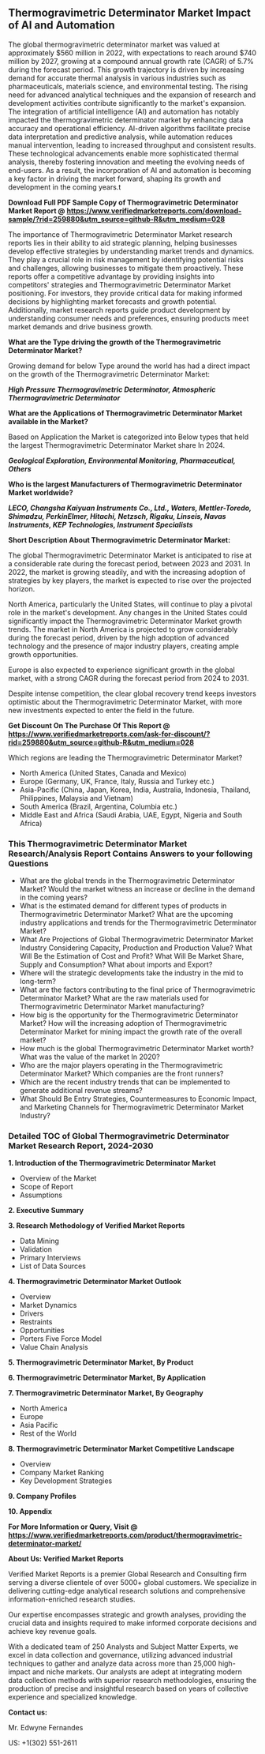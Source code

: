 <h2>Thermogravimetric Determinator Market Impact of AI and Automation</h2>The global thermogravimetric determinator market was valued at approximately $560 million in 2022, with expectations to reach around $740 million by 2027, growing at a compound annual growth rate (CAGR) of 5.7% during the forecast period. This growth trajectory is driven by increasing demand for accurate thermal analysis in various industries such as pharmaceuticals, materials science, and environmental testing. The rising need for advanced analytical techniques and the expansion of research and development activities contribute significantly to the market's expansion. The integration of artificial intelligence (AI) and automation has notably impacted the thermogravimetric determinator market by enhancing data accuracy and operational efficiency. AI-driven algorithms facilitate precise data interpretation and predictive analysis, while automation reduces manual intervention, leading to increased throughput and consistent results. These technological advancements enable more sophisticated thermal analysis, thereby fostering innovation and meeting the evolving needs of end-users. As a result, the incorporation of AI and automation is becoming a key factor in driving the market forward, shaping its growth and development in the coming years.t</p><p id="" class=""><strong>Download Full PDF Sample Copy of Thermogravimetric Determinator Market Report @ <a href="https://www.verifiedmarketreports.com/download-sample/?rid=259880&utm_source=github-R&utm_medium=028" target="_blank">https://www.verifiedmarketreports.com/download-sample/?rid=259880&utm_source=github-R&utm_medium=028</a></strong></p><p>The importance of&nbsp;Thermogravimetric Determinator Market research reports lies in their ability to aid strategic planning, helping businesses develop effective strategies by understanding market trends and dynamics. They play a crucial role in risk management by identifying potential risks and challenges, allowing businesses to mitigate them proactively. These reports offer a competitive advantage by providing insights into competitors' strategies and Thermogravimetric Determinator Market positioning. For investors, they provide critical data for making informed decisions by highlighting market forecasts and growth potential. Additionally, market research reports guide product development by understanding consumer needs and preferences, ensuring products meet market demands and drive business growth.</p><p><strong>What are the&nbsp;Type driving the growth of the Thermogravimetric Determinator Market?</strong></p><p id="" class="">Growing demand for below Type around the world has had a direct impact on the growth of the Thermogravimetric Determinator Market:</p><em><strong>High Pressure Thermogravimetric Determinator, Atmospheric Thermogravimetric Determinator</strong></em></p><strong>What are the&nbsp;Applications&nbsp;of Thermogravimetric Determinator Market available in the Market?</strong></p><p id="" class="">Based on Application the Market is categorized into Below types that held the largest Thermogravimetric Determinator Market share In 2024.</p><em><strong>Geological Exploration, Environmental Monitoring, Pharmaceutical, Others</strong></em></p><strong>Who is the largest Manufacturers of Thermogravimetric Determinator Market worldwide?</strong></p><p><em><strong>LECO, Changsha Kaiyuan Instruments Co., Ltd., Waters, Mettler-Toredo, Shimadzu, PerkinElmer, Hitachi, Netzsch, Rigaku, Linseis, Navas Instruments, KEP Technologies, Instrument Specialists</strong></em></p><p id="" class=""><strong>Short Description About Thermogravimetric Determinator Market:</strong></p><p>The global Thermogravimetric Determinator Market is anticipated to rise at a considerable rate during the forecast period, between 2023 and 2031. In 2022, the market is growing steadily, and with the increasing adoption of strategies by key players, the market is expected to rise over the projected horizon.</p><p>North America, particularly the United States, will continue to play a pivotal role in the market's development. Any changes in the United States could significantly impact the Thermogravimetric Determinator Market growth trends. The market in North America is projected to grow considerably during the forecast period, driven by the high adoption of advanced technology and the presence of major industry players, creating ample growth opportunities.</p><p>Europe is also expected to experience significant growth in the global market, with a strong CAGR during the forecast period from 2024 to 2031.</p><p>Despite intense competition, the clear global recovery trend keeps investors optimistic about the Thermogravimetric Determinator Market, with more new investments expected to enter the field in the future.</p><p id="" class=""><strong>Get Discount On The Purchase Of This Report @ <a href="https://www.verifiedmarketreports.com/ask-for-discount/?rid=259880&utm_source=github-R&utm_medium=028" target="_blank">https://www.verifiedmarketreports.com/ask-for-discount/?rid=259880&utm_source=github-R&utm_medium=028</a></strong></p>Which regions are leading the Thermogravimetric Determinator Market?</p><ul><li>North America (United States, Canada and Mexico)</li><li>Europe (Germany, UK, France, Italy, Russia and Turkey etc.)</li><li>Asia-Pacific (China, Japan, Korea, India, Australia, Indonesia, Thailand, Philippines, Malaysia and Vietnam)</li><li>South America (Brazil, Argentina, Columbia etc.)</li><li>Middle East and Africa (Saudi Arabia, UAE, Egypt, Nigeria and South Africa)</li></ul><h3 id="" class="">This Thermogravimetric Determinator Market Research/Analysis Report Contains Answers to your following Questions</h3><ul><li>What are the global trends in the Thermogravimetric Determinator Market? Would the market witness an increase or decline in the demand in the coming years?</li><li>What is the estimated demand for different types of products in Thermogravimetric Determinator Market? What are the upcoming industry applications and trends for the Thermogravimetric Determinator Market?</li><li>What Are Projections of Global Thermogravimetric Determinator Market Industry Considering Capacity, Production and Production Value? What Will Be the Estimation of Cost and Profit? What Will Be Market Share, Supply and Consumption? What about imports and Export?</li><li>Where will the strategic developments take the industry in the mid to long-term?</li><li>What are the factors contributing to the final price of Thermogravimetric Determinator Market? What are the raw materials used for Thermogravimetric Determinator Market manufacturing?</li><li>How big is the opportunity for the Thermogravimetric Determinator Market? How will the increasing adoption of Thermogravimetric Determinator Market for mining impact the growth rate of the overall market?</li><li>How much is the global Thermogravimetric Determinator Market worth? What was the value of the market In 2020?</li><li>Who are the major players operating in the Thermogravimetric Determinator Market? Which companies are the front runners?</li><li>Which are the recent industry trends that can be implemented to generate additional revenue streams?</li><li>What Should Be Entry Strategies, Countermeasures to Economic Impact, and Marketing Channels for Thermogravimetric Determinator Market Industry?</li></ul><h3 id="" class="">Detailed TOC of Global Thermogravimetric Determinator Market Research Report, 2024-2030</h3><p id="" class=""><strong>1. Introduction of the Thermogravimetric Determinator Market</strong></p><ul><li>Overview of the Market</li><li>Scope of Report</li><li>Assumptions</li></ul><p id="" class=""><strong>2. Executive Summary</strong></p><p id="" class=""><strong>3. Research Methodology of Verified Market Reports</strong></p><ul><li>Data Mining</li><li>Validation</li><li>Primary Interviews</li><li>List of Data Sources</li></ul><p id="" class=""><strong>4. Thermogravimetric Determinator Market Outlook</strong></p><ul><li>Overview</li><li>Market Dynamics</li><li>Drivers</li><li>Restraints</li><li>Opportunities</li><li>Porters Five Force Model</li><li>Value Chain Analysis</li></ul><p id="" class=""><strong>5. Thermogravimetric Determinator Market, By Product</strong></p><p id="" class=""><strong>6. Thermogravimetric Determinator Market, By Application</strong></p><p id="" class=""><strong>7. Thermogravimetric Determinator Market, By Geography</strong></p><ul><li>North America</li><li>Europe</li><li>Asia Pacific</li><li>Rest of the World</li></ul><p id="" class=""><strong>8. Thermogravimetric Determinator Market Competitive Landscape</strong></p><ul><li>Overview</li><li>Company Market Ranking</li><li>Key Development Strategies</li></ul><p id="" class=""><strong>9. Company Profiles</strong></p><p id="" class=""><strong>10. Appendix</strong></p><p id="" class=""><strong>For More Information or Query, Visit @ <a href="https://www.verifiedmarketreports.com/product/thermogravimetric-determinator-market/" target="_blank">https://www.verifiedmarketreports.com/product/thermogravimetric-determinator-market/</a></strong></p><p id="" class=""><strong>About Us: Verified Market Reports</strong></p><p id="" class="">Verified Market Reports is a premier Global Research and Consulting firm serving a diverse clientele of over 5000+ global customers. We specialize in delivering cutting-edge analytical research solutions and comprehensive information-enriched research studies.</p><p id="" class="">Our expertise encompasses strategic and growth analyses, providing the crucial data and insights required to make informed corporate decisions and achieve key revenue goals.</p><p id="" class="">With a dedicated team of 250 Analysts and Subject Matter Experts, we excel in data collection and governance, utilizing advanced industrial techniques to gather and analyze data across more than 25,000 high-impact and niche markets. Our analysts are adept at integrating modern data collection methods with superior research methodologies, ensuring the production of precise and insightful research based on years of collective experience and specialized knowledge.</p><p id="" class=""><strong>Contact us:</strong></p><p id="" class="">Mr. Edwyne Fernandes</p><p id="" class="">US: +1(302) 551-2611</p>
